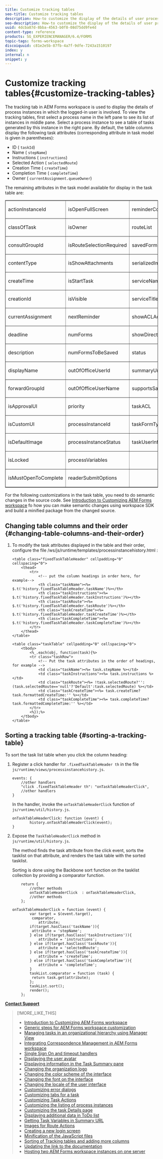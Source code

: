 ```yaml
---
title: Customize tracking tables
seo-title: Customize tracking tables
description: How-to customize the display of the details of user processes in the task table displayed in the tracking tab of AEM Forms workspace.
seo-description: How-to customize the display of the details of user processes in the task table displayed in the tracking tab of AEM Forms workspace.
uuid: 4dcba87d-8bba-4563-b0f8-08d75dd9fe4d
content-type: reference
products: SG_EXPERIENCEMANAGER/6.4/FORMS
topic-tags: forms-workspace
discoiquuid: c81e2e5b-87fb-4a7f-9dfe-7243a1510197
index: y
internal: n
snippet: y
---
```


# Customize tracking tables{#customize-tracking-tables}

The tracking tab in AEM Forms workspace is used to display the details of process instances in which the logged-in user is involved. To view the tracking tables, first select a process name in the left pane to see its list of instances in middle pane. Select a process instance to see a table of tasks generated by this instance in the right pane. By default, the table columns display the following task attributes (corresponding attribute in task model is given in parentheses):

* ID ( `taskId`)
* Name ( `stepName`)
* Instructions ( `instructions`)
* Selected Action ( `selectedRoute`)
* Creation Time ( `createTime`)
* Completion Time ( `completeTime`)
* Owner ( `currentAssignment.queueOwner`)

The remaining attributes in the task model available for display in the task table are:   

<table border="1" cellpadding="0" cellspacing="0" width="477"> 
 <tbody> 
  <tr> 
   <td valign="top" width="161"><p>actionInstanceId</p> </td> 
   <td valign="top" width="172"><p>isOpenFullScreen</p> </td> 
   <td valign="top" width="144"><p>reminderCount</p> </td> 
  </tr> 
  <tr> 
   <td valign="top" width="161"><p>classOfTask</p> </td> 
   <td valign="top" width="172"><p>isOwner</p> </td> 
   <td valign="top" width="144"><p>routeList</p> </td> 
  </tr> 
  <tr> 
   <td valign="top" width="161"><p>consultGroupId</p> </td> 
   <td valign="top" width="172"><p>isRouteSelectionRequired</p> </td> 
   <td valign="top" width="144"><p>savedFormCount</p> </td> 
  </tr> 
  <tr> 
   <td valign="top" width="161"><p>contentType</p> </td> 
   <td valign="top" width="172"><p>isShowAttachments</p> </td> 
   <td valign="top" width="144"><p>serializedImageTicket</p> </td> 
  </tr> 
  <tr> 
   <td valign="top" width="161"><p>createTime</p> </td> 
   <td valign="top" width="172"><p>isStartTask</p> </td> 
   <td valign="top" width="144"><p>serviceName</p> </td> 
  </tr> 
  <tr> 
   <td valign="top" width="161"><p>creationId</p> </td> 
   <td valign="top" width="172"><p>isVisible</p> </td> 
   <td valign="top" width="144"><p>serviceTitle</p> </td> 
  </tr> 
  <tr> 
   <td valign="top" width="161"><p>currentAssignment</p> </td> 
   <td valign="top" width="172"><p>nextReminder</p> </td> 
   <td valign="top" width="144"><p>showACLActions</p> </td> 
  </tr> 
  <tr> 
   <td valign="top" width="161"><p>deadline</p> </td> 
   <td valign="top" width="172"><p>numForms</p> </td> 
   <td valign="top" width="144"><p>showDirectActions</p> </td> 
  </tr> 
  <tr> 
   <td valign="top" width="161"><p>description</p> </td> 
   <td valign="top" width="172"><p>numFormsToBeSaved</p> </td> 
   <td valign="top" width="144"><p>status</p> </td> 
  </tr> 
  <tr> 
   <td valign="top" width="161"><p>displayName</p> </td> 
   <td valign="top" width="172"><p>outOfOfficeUserId</p> </td> 
   <td valign="top" width="144"><p>summaryUrl</p> </td> 
  </tr> 
  <tr> 
   <td valign="top" width="161"><p>forwardGroupId</p> </td> 
   <td valign="top" width="172"><p>outOfOfficeUserName</p> </td> 
   <td valign="top" width="144"><p>supportsSave</p> </td> 
  </tr> 
  <tr> 
   <td valign="top" width="161"><p>isApprovalUI</p> </td> 
   <td valign="top" width="172"><p>priority</p> </td> 
   <td valign="top" width="144"><p>taskACL</p> </td> 
  </tr> 
  <tr> 
   <td valign="top" width="161"><p>isCustomUI</p> </td> 
   <td valign="top" width="172"><p>processInstanceId</p> </td> 
   <td valign="top" width="144"><p>taskFormType</p> </td> 
  </tr> 
  <tr> 
   <td valign="top" width="161"><p>isDefaultImage</p> </td> 
   <td valign="top" width="172"><p>processInstanceStatus</p> </td> 
   <td valign="top" width="144"><p>taskUserInfo</p> </td> 
  </tr> 
  <tr> 
   <td valign="top" width="161"><p>isLocked</p> </td> 
   <td valign="top" width="172"><p>processVariables</p> </td> 
   <td valign="top" width="144"> </td> 
  </tr> 
  <tr> 
   <td valign="top" width="161"><p>isMustOpenToComplete</p> </td> 
   <td valign="top" width="172"><p>readerSubmitOptions</p> </td> 
   <td valign="top" width="144"> </td> 
  </tr> 
 </tbody> 
</table>

For the following customizations in the task table, you need to do semantic changes in the source code. See [Introduction to Customizing AEM Forms workspace](../../forms/using/introduction-customizing-html-workspace.md) fo how you can make semantic changes using workspace SDK and build a minified package from the changed source.

## Changing table columns and their order {#changing-table-columns-and-their-order}

1. To modify the task attributes displayed in the table and their order, configure the file /ws/js/runtime/templates/processinstancehistory.html :

   ```as3
   <table class="fixedTaskTableHeader" cellpadding="0" cellspacing="0">
       <thead>
           <tr>
               <!-- put the column headings in order here, for example-->
               <th class="taskName"><%= $.t('history.fixedTaskTableHeader.taskName')%></th>
               <th class="taskInstructions"><%= $.t('history.fixedTaskTableHeader.taskInstructions')%></th>
               <th class="taskRoute"><%= $.t('history.fixedTaskTableHeader.taskRoute')%></th>
               <th class="taskCreateTime"><%= $.t('history.fixedTaskTableHeader.taskCreateTime')%></th>
               <th class="taskCompleteTime"><%= $.t('history.fixedTaskTableHeader.taskCompleteTime')%></th>
           </tr>
       </thead>
   </table>
   ```

   ```as3
   <table class="taskTable" cellpadding="0" cellspacing="0">
       <tbody>
           <%_.each(obj, function(task){%>
           <tr class="taskRow">
               <!-- Put the task attributes in the order of headings, for example -->
               <td class="taskName"><%= task.stepName %></td>
               <td class="taskInstructions"><%= task.instructions %></td>
               <td class="taskRoute"><%= !task.selectedRoute?'':(task.selectedRoute=='null'?'Default':task.selectedRoute) %></td>
               <td class="taskCreateTime"><%= task.createTime?task.formattedCreateTime:'' %></td>
               <td class="taskCompleteTime"><%= task.completeTime? task.formattedCompleteTime:'' %></td>
           </tr>
           <%});%>
       </tbody>
   </table>
   ```

## Sorting a tracking table {#sorting-a-tracking-table}

To sort the task list table when you click the column heading:

1. Register a click handler for `.fixedTaskTableHeader th` in the file `js/runtime/views/processinstancehistory.js`.

   ```as3
   events: {
       //other handlers
       "click .fixedTaskTableHeader th": "onTaskTableHeaderClick",
       //other handlers
   }
   ```

   In the handler, invoke the `onTaskTableHeaderClick` function of `js/runtime/util/history.js`.

   ```as3
   onTaskTableHeaderClick: function (event) {
           history.onTaskTableHeaderClick(event);
   }
   ```

1. Expose the `TaskTableHeaderClick` method in `js/runtime/util/history.js`.

   The method finds the task attribute from the click event, sorts the tasklist on that attribute, and renders the task table with the sorted tasklist.

   Sorting is done using the Backbone sort function on the tasklist collection by providing a comparator function.

   ```as3
       return {
           //other methods
           onTaskTableHeaderClick  : onTaskTableHeaderClick,
           //other methods
       };
   ```

   ```as3
   onTaskTableHeaderClick = function (event) {
           var target = $(event.target),
            comparator,
               attribute;
           if(target.hasClass('taskName')){
            attribute = 'stepName';
           } else if(target.hasClass('taskInstructions')){
               attribute = 'instructions'; 
           } else if(target.hasClass('taskRoute')){
               attribute = 'selectedRoute'; 
           } else if(target.hasClass('taskCreateTime')){
               attribute = 'createTime'; 
           } else if(target.hasClass('taskCompleteTime')){
               attribute = 'completeTime'; 
           }
           taskList.comparator = function (task) {
            return task.get(attribute);
           };
           taskList.sort();
           render();
       };
   ```

[**Contact Support**](https://www.adobe.com/account/sign-in.supportportal.html)

>[!MORE_LIKE_THIS]
>
>* [Introduction to Customizing AEM Forms workspace](../../forms/using/introduction-customizing-html-workspace.md)
>* [Generic steps for AEM Forms workspace customization](../../forms/using/generic-steps-html-workspace-customization.md)
>* [Managing tasks in an organizational hierarchy using Manager View](../../forms/using/tasks-organizational-hierarchy-using-manager.md)
>* [Integrating Correspondence Management in AEM Forms workspace](../../forms/using/integrating-correspondence-management-html-workspace.md)
>* [Single Sign On and timeout handlers](../../forms/using/single-sign-timeout-handlers.md)
>* [Displaying the user avatar](../../forms/using/displaying-user-avatar.md)
>* [Displaying information in the Task Summary pane](../../forms/using/displaying-information-task-summary-pane.md)
>* [Changing the organization logo](../../forms/using/changing-organization-logo-branding.md)
>* [Changing the color scheme of the interface](../../forms/using/changing-color-scheme-interface.md)
>* [Changing the font on the interface](../../forms/using/changing-font-interface.md)
>* [Changing the locale of the user interface](../../forms/using/changing-locale-user-interface.md)
>* [Customizing error dialogs](../../forms/using/customizing-error-dialogs.md)
>* [Customizing tabs for a task](../../forms/using/customizing-tabs-task.md)
>* [Customizing Task Actions](../../forms/using/customizing-task-actions.md)
>* [Customizing the listing of process instances](../../forms/using/customizing-listing-process-instances.md)
>* [Customizing the task Details page](../../forms/using/customizing-task-details-page.md)
>* [Displaying additional data in ToDo list](../../forms/using/display-additional-data-in-todo-list.md)
>* [Getting Task Variables in Summary URL](../../forms/using/getting-task-variables-summary-url.md)
>* [Images for Route Actions](../../forms/using/images-route-actions.md)
>* [Creating a new login screen](../../forms/using/creating-new-login-screen.md)
>* [Minification of the JavaScript files](../../forms/using/minification-javascript-files.md)
>* [Sorting of Tracking tables and adding more columns](../../forms/using/sorting-tracking-tables-add-columns.md)
>* [Updating the link to the documentation](../../forms/using/updating-link-help-documentation.md)
>* [Hosting two AEM Forms workspace instances on one server](../../forms/using/two-html-workspace-instances-one.md)
